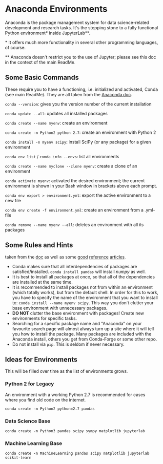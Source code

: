 # Anaconda Environments

Anaconda is the package management system for data science-related development and research tasks. It's the stepping stone to a fully functional Python environment\* inside JupyterLab\**.

\* It offers much more functionality in several other programming languages, of course.

\** Anaconda doesn't restrict you to the use of Jupyter; please see this doc in the context of the main ReadMe.

## Some Basic Commands

These require you to have a functioning, i.e. initialized and activated, Conda (see main ReadMe). They are all taken from the [Anaconda doc](https://docs.conda.io/projects/conda/en/latest/user-guide/tasks/manage-environments.html#creating-an-environment-with-commands).

`conda --version`: gives you the version number of the current installation

`conda update --all`: updates all installed packages

`conda create --name myenv`: create an environment

`conda create -n Python2 python 2.7`: create an environment with Python 2

`conda install -n myenv scipy`: install SciPy (or any package) for a given environment

`conda env list` / `conda info --envs`: list all environments

`conda create --name myclone --clone myenv`: create a clone of an environment

`conda activate myenv`: activated the desired environment; the current environment is shown in your Bash window in brackets above each prompt.

`conda env export > environment.yml`: export the active environment to a new file

`conda env create -f environment.yml`: create an environment from a .yml-file

`conda remove --name myenv --all`: deletes an environment with all its packages

## Some Rules and Hints

taken from the [doc](https://docs.conda.io/projects/conda/en/latest/user-guide/tasks/manage-environments.html#creating-an-environment-with-commands) as well as some [good](https://towardsdatascience.com/get-your-computer-ready-for-machine-learning-how-what-and-why-you-should-use-anaconda-miniconda-d213444f36d6) [reference](https://medium.com/data-science-bootcamp/anaconda-miniconda-cheatsheet-for-data-scientists-2c1be12f56db) [articles](https://towardsdatascience.com/a-guide-to-conda-environments-bc6180fc533).

* Conda makes sure that all interdependencies of packages are satisfied/installed. `conda install pandas` will install *numpy* as well.
* It is best to install all packages at once, so that all of the dependencies are installed at the same time.
* It is recommended to install packages not from within an environment (which totally works), but from the default shell. In order for this to work, you have to specify the name of the environment that you want to install to: `conda install --name myenv scipy`. This way you don't clutter your base environment with unnecessary packages.
* **DO NOT** clutter the base environment with packages! Create new environments for specific tasks.
* Searching for a specific package name and "Anaconda" on your favourite search page will almost always turn up a site where it will tell you how to install the package. Many packages are included with the Anaconda install, others you get from Conda-Forge or some other repo.
* Do not install via `pip`. This is seldom if never necessary.

## Ideas for Environments

This will be filled over time as the list of environments grows.

### Python 2 for Legacy

An environment with a working Python 2.7 is recommended for cases where you find old code on the internet.

`conda create -n Python2 python=2.7 pandas`

### Data Science Base

`conda create -n Python3 pandas scipy sympy matplotlib jupyterlab` 

### Machine Learning Base

`conda create -n MachineLearning pandas scipy matplotlib jupyterlab scikit-learn`